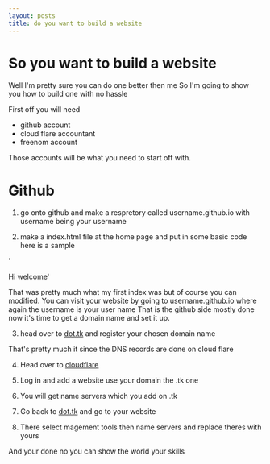 ```yaml
---
layout: posts
title: do you want to build a website
---
```

So you want to build a website
==============================


Well I'm pretty sure you can do one better then me 
So I'm going to show you how to build one with no hassle

First off you will need
* github account 
* cloud flare accountant
* freenom account 

Those accounts will be what you need to start off with.

Github
===========

1. go onto github and make a respretory called  username.github.io with username being your username

2. make a index.html file at the home page and put in some basic code here is a sample


'<!doctype html>
<html>
<head>
<title>My first website</title>
</head>
<h>Hi welcome</h>'


That was pretty much what my first index was but of course you can modified.
You can visit your website by going to username.github.io where again the username is your user name
That is the github side mostly done now it's time to get a domain name and set it up.

3. head over to [dot.tk](http://www.dot.tk/) and register your chosen domain name 

That's pretty much it since the DNS records are done on cloud flare

4. Head over to [cloudflare](https://www.cloudflare.com)

5. Log in and add a website use your domain the .tk one

6. You will get name servers which you add on .tk

7. Go back to [dot.tk](http://www.dot.tk/) and go to your website

8. There select magement tools then name servers and replace theres with yours

And your done no you can show the world your skills

